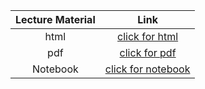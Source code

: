 Lecture Material | Link
:-----:          | :--------:
html             | [click for html](../notebooks/Lecture_07/Printout/Lecture_07.html)
pdf              | [click for pdf](../notebooks/Lecture_07/Printout/Lecture_07.pdf)
Notebook         | [click for notebook](../lecture07_pluto)